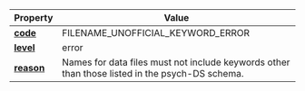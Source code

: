 | Property | Value |
|----------|--------|
| [**code**](/en/latest/reference/schema/meta/defs/code) | FILENAME_UNOFFICIAL_KEYWORD_ERROR |
| [**level**](/en/latest/reference/schema/meta/defs/level) | error |
| [**reason**](/en/latest/reference/schema/meta/defs/reason) | Names for data files must not include keywords other than those listed in the psych-DS schema. |